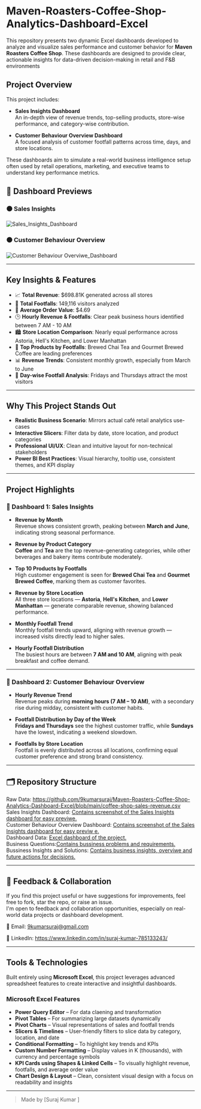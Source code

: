 # Maven-Roasters-Coffee-Shop-Analytics-Dashboard-Excel
This repository presents two dynamic Excel dashboards developed to analyze and visualize sales performance and customer behavior for **Maven Roasters Coffee Shop**. These dashboards are designed to provide clear, actionable insights for data-driven decision-making in retail and F&B environments


##  Project Overview

This project includes:

- **Sales Insights Dashboard**  
  An in-depth view of revenue trends, top-selling products, store-wise performance, and category-wise contribution.

- **Customer Behaviour Overview Dashboard**  
  A focused analysis of customer footfall patterns across time, days, and store locations.

These dashboards aim to simulate a real-world business intelligence setup often used by retail operations, marketing, and executive teams to understand key performance metrics.

## 📸 Dashboard Previews

### 🟤 Sales Insights  
![Sales_Insights_Dashboard](https://github.com/user-attachments/assets/69d55841-e349-49cf-9317-917deff7537e)

  

### 🟤 Customer Behaviour Overview  
  ![Customer Behaviour Overviwe_Dashboard](https://github.com/user-attachments/assets/53499452-c0a7-4cde-bd21-9e8b77cc2cf6)

---

##  Key Insights & Features

- 📈 **Total Revenue**: $698.81K generated across all stores  
- 👣 **Total Footfalls**: 149,116 visitors analyzed  
- 🧾 **Average Order Value**: $4.69  
- 🕒 **Hourly Revenue & Footfalls**: Clear peak business hours identified between 7 AM - 10 AM  
- 🏙️ **Store Location Comparison**: Nearly equal performance across Astoria, Hell's Kitchen, and Lower Manhattan  
- 🍵 **Top Products by Footfalls**: Brewed Chai Tea and Gourmet Brewed Coffee are leading preferences  
- 📊 **Revenue Trends**: Consistent monthly growth, especially from March to June  
- 📆 **Day-wise Footfall Analysis**: Fridays and Thursdays attract the most visitors  

---

##  Why This Project Stands Out

- **Realistic Business Scenario**: Mirrors actual café retail analytics use-cases  
- **Interactive Slicers**: Filter data by date, store location, and product categories  
- **Professional UI/UX**: Clean and intuitive layout for non-technical stakeholders  
- **Power BI Best Practices**: Visual hierarchy, tooltip use, consistent themes, and KPI display

---

##  Project Highlights

### 📘 Dashboard 1: Sales Insights

- **Revenue by Month**  
  Revenue shows consistent growth, peaking between **March and June**, indicating strong seasonal performance.

- **Revenue by Product Category**  
  **Coffee** and **Tea** are the top revenue-generating categories, while other beverages and bakery items contribute moderately.

- **Top 10 Products by Footfalls**  
  High customer engagement is seen for **Brewed Chai Tea** and **Gourmet Brewed Coffee**, marking them as customer favorites.

- **Revenue by Store Location**  
  All three store locations — **Astoria**, **Hell's Kitchen**, and **Lower Manhattan** — generate comparable revenue, showing balanced performance.

- **Monthly Footfall Trend**  
  Monthly footfall trends upward, aligning with revenue growth — increased visits directly lead to higher sales.

- **Hourly Footfall Distribution**  
  The busiest hours are between **7 AM and 10 AM**, aligning with peak breakfast and coffee demand.

---

### 📗 Dashboard 2: Customer Behaviour Overview

- **Hourly Revenue Trend**  
  Revenue peaks during **morning hours (7 AM – 10 AM)**, with a secondary rise during midday, consistent with customer habits.

- **Footfall Distribution by Day of the Week**  
  **Fridays and Thursdays** see the highest customer traffic, while **Sundays** have the lowest, indicating a weekend slowdown.

- **Footfalls by Store Location**  
  Footfall is evenly distributed across all locations, confirming equal customer preference and strong brand consistency.
  

---

## 🗂️ Repository Structure
Raw Data: https://github.com/9kumarsuraj/Maven-Roasters-Coffee-Shop-Analytics-Dashboard-Excel/blob/main/coffee-shop-sales-revenue.csv <br>
Sales Insights Dashboard: [Contains screenshot of the Sales Insights dashboard for easy previwe.](https://github.com/9kumarsuraj/Maven-Roasters-Coffee-Shop-Analytics-Dashboard-Excel/blob/main/Sales_Insights_Dashboard.png) <br>
Customer Behaviour Overview Dashboard: [Contains screenshot of the Sales Insights dashboard for easy previw e.](https://github.com/9kumarsuraj/Maven-Roasters-Coffee-Shop-Analytics-Dashboard-Excel/blob/main/Customer%20Behaviour%20Overviwe_Dashboard.png) <br>
Dashboard Data: [Excel dashboard of the project.](https://github.com/9kumarsuraj/Maven-Roasters-Coffee-Shop-Analytics-Dashboard-Excel/blob/main/Maven%20Roasters%20Dashboard.xlsx) <br>
Business Questions:[Contains bussiness problems and requirements.](https://github.com/9kumarsuraj/Maven-Roasters-Coffee-Shop-Analytics-Dashboard-Excel/blob/main/Maven%20Roasters%20Coffee%20shop%20Sales%20questions%20.pdf) <br>
Bussiness Insights and Solutions: [Contains business insights, overviwe and future actions for decisions.](https://github.com/9kumarsuraj/Maven-Roasters-Coffee-Shop-Analytics-Dashboard-Excel/blob/main/Maven%20Roasters%20Coffee%20Shop%20Overviwe.pdf) <br>
     


---

## 💬 Feedback & Collaboration

If you find this project useful or have suggestions for improvements, feel free to fork, star the repo, or raise an issue.  
I'm open to feedback and collaboration opportunities, especially on real-world data projects or dashboard development.

📧 Email: <a href="mailto:9kumarsuraj@gmail.com">9kumarsuraj@gmail.com</a> <br>
 
🔗 LinkedIn: https://www.linkedin.com/in/suraj-kumar-785133243/

---

##  Tools & Technologies

Built entirely using **Microsoft Excel**, this project leverages advanced spreadsheet features to create interactive and insightful dashboards.

### Microsoft Excel Features
- **Power Query Editor** – For data claening and transformation 
- **Pivot Tables** – For summarizing large datasets dynamically
- **Pivot Charts** – Visual representations of sales and footfall trends
- **Slicers & Timelines** – User-friendly filters to slice data by category, location, and date
- **Conditional Formatting** – To highlight key trends and KPIs
- **Custom Number Formatting** – Display values in K (thousands), with currency and percentage symbols
- **KPI Cards using Shapes & Linked Cells** – To visually highlight revenue, footfalls, and average order value
- **Chart Design & Layout** – Clean, consistent visual design with a focus on readability and insights

  

---

> Made  by [Suraj Kumar ]

